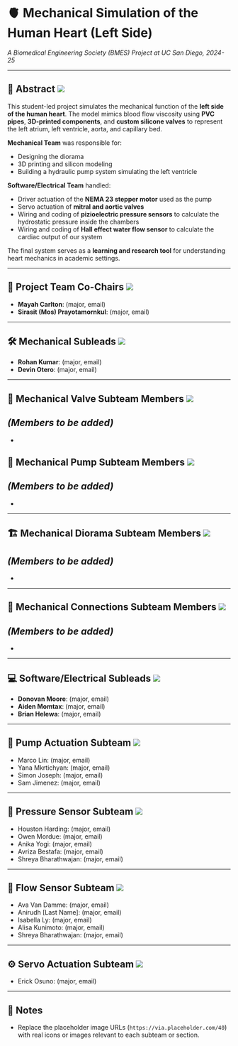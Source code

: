 # 🫀 Mechanical Simulation of the Human Heart (Left Side)
*A Biomedical Engineering Society (BMES) Project at UC San Diego, 2024-25*

---

## 📄 Abstract ![](https://via.placeholder.com/40)
This student-led project simulates the mechanical function of the **left side of the human heart**. The model mimics blood flow viscosity using **PVC pipes**, **3D-printed components**, and **custom silicone valves** to represent the left atrium, left ventricle, aorta, and capillary bed.

**Mechanical Team** was responsible for:
- Designing the diorama
- 3D printing and silicon modeling
- Building a hydraulic pump system simulating the left ventricle

**Software/Electrical Team** handled:
- Driver actuation of the **NEMA 23 stepper motor** used as the pump
- Servo actuation of **mitral and aortic valves** 
- Wiring and coding of **pizioelectric pressure sensors** to calculate the hydrostatic pressure inside the chambers
- Wiring and coding of **Hall effect water flow sensor** to calculate the cardiac output of our system

The final system serves as a **learning and research tool** for understanding heart mechanics in academic settings.

---

## 👥 Project Team Co-Chairs ![](https://via.placeholder.com/40)
- **Mayah Carlton**: (major, email)
- **Sirasit (Mos) Prayotamornkul**: (major, email)

---

## 🛠 Mechanical Subleads ![](https://via.placeholder.com/40)
- **Rohan Kumar**: (major, email)
- **Devin Otero**: (major, email)

---

## 🧪 Mechanical Valve Subteam Members ![](https://via.placeholder.com/40)
*(Members to be added)*
-
-


## 🔁 Mechanical Pump Subteam Members ![](https://via.placeholder.com/40)
*(Members to be added)*
-
-


---

## 🏗 Mechanical Diorama Subteam Members ![](https://via.placeholder.com/40)
*(Members to be added)*
-
-


---

## 🔗 Mechanical Connections Subteam Members ![](https://via.placeholder.com/40)
*(Members to be added)*
-
-

---

## 💻 Software/Electrical Subleads ![](https://via.placeholder.com/40)
- **Donovan Moore**: (major, email)
- **Aiden Momtax**: (major, email)
- **Brian Helewa**: (major, email)

---

## 🚿 Pump Actuation Subteam ![](https://via.placeholder.com/40)
- Marco Lin: (major, email)
- Yana Mkrtichyan: (major, email)
- Simon Joseph: (major, email)  
- Sam Jimenez: (major, email)

---

## 🔬 Pressure Sensor Subteam ![](https://via.placeholder.com/40)
- Houston Harding: (major, email)  
- Owen Mordue: (major, email)  
- Anika Yogi: (major, email)  
- Avriza Bestafa: (major, email)  
- Shreya Bharathwajan: (major, email)

---

## 🌊 Flow Sensor Subteam ![](https://via.placeholder.com/40)
- Ava Van Damme: (major, email)
- Anirudh [Last Name]: (major, email) 
- Isabella Ly: (major, email)  
- Alisa Kunimoto: (major, email) 
- Shreya Bharathwajan: (major, email)

---

## ⚙ Servo Actuation Subteam ![](https://via.placeholder.com/40)
- Erick Osuno: (major, email)

---

## 📝 Notes
- Replace the placeholder image URLs (`https://via.placeholder.com/40`) with real icons or images relevant to each subteam or section.
